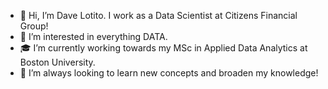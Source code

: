 - 👋 Hi, I’m Dave Lotito. I work as a Data Scientist at Citizens Financial Group!
- 👀 I’m interested in everything DATA.
- 🎓 I’m currently working towards my MSc in Applied Data Analytics at Boston University.
- 🧠 I’m always looking to learn new concepts and broaden my knowledge!

<!---
davelotito/davelotito is a ✨ special ✨ repository because its `README.md` (this file) appears on your GitHub profile.
You can click the Preview link to take a look at your changes.
--->
